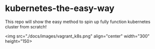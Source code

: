 # kubernetes-the-easy-way
This repo will show the easy method to spin up fully function kubernetes cluster from scratch!


<img src="./docs/images/vagrant_k8s.png" align="center" width="300" height="150>
